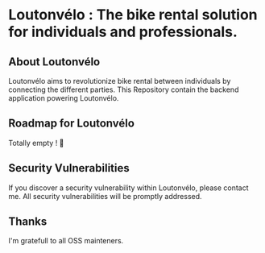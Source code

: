 # Loutonvélo : The bike rental solution for individuals and professionals.

## About Loutonvélo

Loutonvélo aims to revolutionize bike rental between individuals by connecting the different parties. This Repository contain the backend application powering Loutonvélo.

## Roadmap for Loutonvélo

Totally empty ! 😬

<!-- ## Loutonvélo Sponsors

I'm the only one working on this project. If you want some improvement on Loutonvélo. You can support me throught sponsorship. -->

## Security Vulnerabilities

If you discover a security vulnerability within Loutonvélo, please contact me. All security vulnerabilities will be promptly addressed.

<!-- ## License

Loutonvélo is closed source at this moment, we will opensource codebase when we have enough customers. -->

## Thanks

I'm gratefull to all OSS mainteners.
